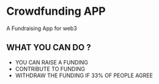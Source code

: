 # Crowdfunding APP
A Fundraising App for web3
## WHAT YOU CAN DO ?

* YOU CAN RAISE A FUNDING
* CONTRIBUTE TO FUNDING
* WITHDRAW THE FUNDING IF 33% OF PEOPLE AGREE

